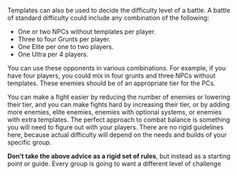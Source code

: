 
Templates can also be used to decide the difficulty
level of a battle. A battle of standard difficulty could
include any combination of the following:
- One or two NPCs without templates per player.
- Three to four Grunts per player.
- One Elite per one to two players.
- One Ultra per 4 players.

You can use these opponents in various combinations. 
For example, if you have four players, you could
mix in four grunts and three NPCs without templates.
These enemies should be of an appropriate tier for
the PCs.

You can make a fight easier by reducing the number
of enemies or lowering their tier, and you can make
fights hard by increasing their tier, or by adding more
enemies, elite enemies, enemies with optional systems, 
or enemies with extra templates.
The perfect approach to combat balance is something
you will need to figure out with your players. There are
no rigid guidelines here, because actual difficulty will
depend on the needs and builds of your specific group.

**Don’t take the above advice as a rigid set of rules**,
but instead as a starting point or guide. Every group is
going to want a different level of challenge